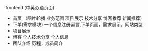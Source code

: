
frontend (中英双语页面)
  * 首页 （图片轮播 业务范围 项目展示 技术分享 博客推荐  新闻推荐）
  * 下单(需求模块) 一个信息注册留言,下单页面，需求展示，网站类型 
  * 项目展示
  * 博客 个人技术分享 个人信息
  * 团队介绍 历程，成员简介

